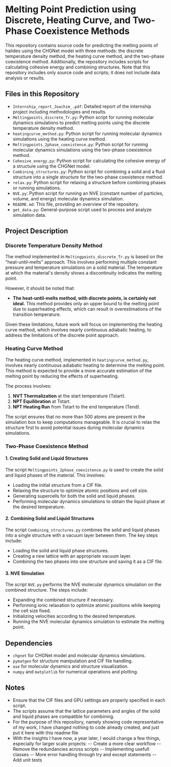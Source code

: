 # Melting Point Prediction using Discrete, Heating Curve, and Two-Phase Coexistence Methods

This repository contains source code for predicting the melting points of halides using the CHGNet model with three methods: the discrete temperature density method, the heating curve method, and the two-phase coexistence method. Additionally, the repository includes scripts for calculating cohesive energy and combining structures. Note that this repository includes only source code and scripts; it does not include data analysis or results.

## Files in this Repository

- `Internship_report_Joachim_.pdf`: Detailed report of the internship project including methodologies and results.
- `Meltingpoints_discrete_Tr.py`: Python script for running molecular dynamics simulations to predict melting points using the discrete temperature density method.
- `heatingcurve_method.py`: Python script for running molecular dynamics simulations using the heating curve method.
- `Meltingpoints_2phase_coexistence.py`: Python script for running molecular dynamics simulations using the two-phase coexistence method.
- `Cohesive_energy.py`: Python script for calculating the cohesive energy of a structure using the CHGNet model.
- `Combining_structures.py`: Python script for combining a solid and a fluid structure into a single structure for the two-phase coexistence method.
- `relax.py`: Python script for relaxing a structure before combining phases or running simulations.
- `NVE.py`: Python script for running an NVE (constant number of particles, volume, and energy) molecular dynamics simulation.
- `README.md`: This file, providing an overview of the repository.
- `get_data.py`: General-purpose script used to process and analyze simulation data.

## Project Description

### Discrete Temperature Density Method

The method implemented in `Meltingpoints_discrete_Tr.py` is based on the "heat-until-melts" approach. This involves performing multiple constant pressure and temperature simulations on a solid material. The temperature at which the material's density shows a discontinuity indicates the melting point.

However, it should be noted that:

- **The heat-until-melts method, with discrete points, is certainly not ideal.** This method provides only an upper bound to the melting point due to superheating effects, which can result in overestimations of the transition temperature.

Given these limitations, future work will focus on implementing the heating curve method, which involves nearly continuous adiabatic heating, to address the limitations of the discrete point approach.

### Heating Curve Method

The heating curve method, implemented in `heatingcurve_method.py`, involves nearly continuous adiabatic heating to determine the melting point. This method is expected to provide a more accurate estimation of the melting point by reducing the effects of superheating.

The process involves:

1. **NVT Thermalization** at the start temperature (Tstart).
2. **NPT Equilibration** at Tstart.
3. **NPT Heating Run** from Tstart to the end temperature (Tend).

The script ensures that no more than 500 atoms are present in the simulation box to keep computations manageable. It is crucial to relax the structure first to avoid potential issues during molecular dynamics simulations.

### Two-Phase Coexistence Method


#### 1. Creating Solid and Liquid Structures

The script `Meltingpoints_2phase_coexistence.py` is used to create the solid and liquid phases of the material. This involves:
- Loading the initial structure from a CIF file.
- Relaxing the structure to optimize atomic positions and cell size.
- Generating supercells for both the solid and liquid phases.
- Performing molecular dynamics simulations to obtain the liquid phase at the desired temperature.

#### 2. Combining Solid and Liquid Structures

The script `Combining_structures.py` combines the solid and liquid phases into a single structure with a vacuum layer between them. The key steps include:
- Loading the solid and liquid phase structures.
- Creating a new lattice with an appropriate vacuum layer.
- Combining the two phases into one structure and saving it as a CIF file.

#### 3. NVE Simulation

The script `NVE.py` performs the NVE molecular dynamics simulation on the combined structure. The steps include:
- Expanding the combined structure if necessary.
- Performing ionic relaxation to optimize atomic positions while keeping the cell size fixed.
- Initializing velocities according to the desired temperature.
- Running the NVE molecular dynamics simulation to estimate the melting point.


## Dependencies

- `chgnet` for CHGNet model and molecular dynamics simulations.
- `pymatgen` for structure manipulation and CIF file handling.
- `ase` for molecular dynamics and structure visualization.
- `numpy` and `matplotlib` for numerical operations and plotting.


## Notes

- Ensure that the CIF files and GPU settings are properly specified in each script.
- The scripts assume that the lattice parameters and angles of the solid and liquid phases are compatible for combining.
- For the purpose of this repository, namely showing code representative of my work, I have changed nothing to code already created, and just put it here with this readme file
- With the insights I have now, a year later, I would change a few things, especially for larger scale projects:
-- Create a more clear workflow
-- Remove the redundancies across scripts
-- Implementing usefull classes
-- More error handling through try and except statements
-- Add unit tests
